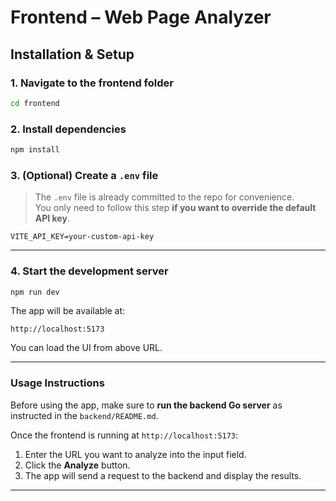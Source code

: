 # Frontend – Web Page Analyzer

## Installation & Setup

### 1. Navigate to the frontend folder

```bash
cd frontend
```

### 2. Install dependencies

```bash
npm install
```

### 3. (Optional) Create a `.env` file

> The `.env` file is already committed to the repo for convenience.  
> You only need to follow this step **if you want to override the default API key**.

```env
VITE_API_KEY=your-custom-api-key
```

---

### 4. Start the development server

```bash
npm run dev
```

The app will be available at:

```
http://localhost:5173
```

You can load the UI from above URL.

---

### Usage Instructions

Before using the app, make sure to **run the backend Go server** as instructed in the `backend/README.md`.

Once the frontend is running at `http://localhost:5173`:

1. Enter the URL you want to analyze into the input field.
2. Click the **Analyze** button.
3. The app will send a request to the backend and display the results.

---
